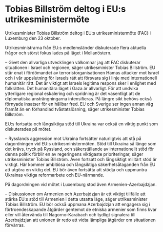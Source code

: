 # Tobias Billström deltog i EU:s utrikesministermöte

Utrikesminister Tobias Billström deltog i EU:s utrikesministermöte (FAC) i Luxemburg den 23 oktober.

Utrikesministrarna från EU:s medlemsländer diskuterade flera aktuella frågor och störst fokus lades på läget i Mellanöstern.

– Givet den allvarliga utvecklingen välkomnar jag att FAC diskuterar situationen i Israel och regionen, säger utrikesminister Tobias Billström. EU står enat i fördömandet av terroristorganisationen Hamas attacker mot Israel och i vår uppslutning för Israels rätt att försvara sig i linje med internationell humanitär rätt. Det är viktigt att Israels legitima respons sker i enlighet med folkrätten. Det humanitära läget i Gaza är allvarligt. För att undvika ytterligare regional eskalering och spridning är det väsentligt att de diplomatiska ansträngningarna intensifieras. På längre sikt behövs också förnyade insatser för en hållbar fred. EU och Sverige ser ingen annan väg framåt än en förhandlad tvåstatslösning, säger utrikesminister Tobias Billström.

EU:s fortsatta och långsiktiga stöd till Ukraina var också en viktig punkt som diskuterades på mötet.

– Rysslands aggression mot Ukraina fortsätter naturligtvis att stå på dagordningen vid EU:s utrikesministermöten. Stöd till Ukraina så länge som det krävs, tryck på Ryssland, och säkerställande av internationellt stöd för denna politik förblir en av regeringens viktigaste prioriteringar, säger utrikesminister Tobias Billström. Även fortsatt och långsiktigt militärt stöd är viktigt. Här kommer ambitiösa och långsiktiga säkerhetsåtaganden från EU att utgöra en viktig del. EU bör även fortsätta att stödja och uppmuntra Ukrainas viktiga reformarbete och EU-närmande.

På dagordningen vid mötet i Luxemburg stod även Armenien-Azerbajdzjan.

– Diskussionen om Armenien och Azerbajdzjan är ett viktigt tillfälle att stärka EU:s stöd till Armenien i detta utsatta läge, säger utrikesminister Tobias Billström. EU bör också uppmana Azerbajdzjan att engagera sig i förtroendeskapande åtgärder gentemot de etniska armenier som finns kvar eller vill återvända till Nagorno-Karabach och tydligt signalera till Azerbajdzjan att unionen är redo att vidta lämpliga åtgärder om situationen förvärras.
